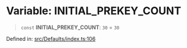 # Variable: INITIAL\_PREKEY\_COUNT

> `const` **INITIAL\_PREKEY\_COUNT**: `30` = `30`

Defined in: [src/Defaults/index.ts:106](https://github.com/Fokusdotid/bail/blob/82f46c566476ac566bfd781dede14412fcdfb787/src/Defaults/index.ts#L106)
